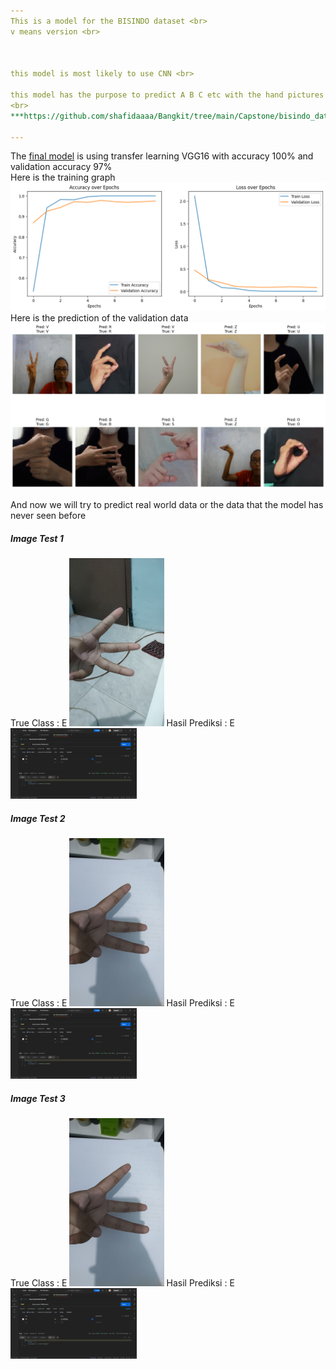 ```yaml
---
This is a model for the BISINDO dataset <br>
v means version <br>



this model is most likely to use CNN <br>

this model has the purpose to predict A B C etc with the hand pictures that are in the dataset <br>
<br>
***https://github.com/shafidaaaa/Bangkit/tree/main/Capstone/bisindo_data***

---
```


The [final model](https://github.com/shafidaaaa/Bangkit/blob/main/Capstone/model/final%20model/Bisindo.ipynb) is using transfer learning VGG16 with accuracy 100% and validation accuracy 97%
<br>
Here is the training graph 
<br>
<img src="https://github.com/shafidaaaa/Bangkit/blob/main/Capstone/model/final%20model/covmatrix.png">
<br>
Here is the prediction of the validation data 
<br>
<img src="https://github.com/shafidaaaa/Bangkit/blob/main/Capstone/model/final%20model/output.png">
<br>

And now we will try to predict real world data or the data that the model has never seen before

<h5>Image Test 1</h5>
True Class : E
<img src="https://github.com/shafidaaaa/Bangkit/blob/main/Capstone/bisindo_data/real_data/test1.jpg" width="30%">
Hasil Prediksi : E
<img src="https://github.com/shafidaaaa/Bangkit/blob/main/Capstone/Evidence%20Logbook/Week%203/Week%203_June%206%202024%20testing%201.png" width="40%">

<br>

<h5>Image Test 2</h5>
True Class : E
<img src="https://github.com/shafidaaaa/Bangkit/blob/main/Capstone/bisindo_data/real_data/test2.jpg" width="30%">
Hasil Prediksi : E
<img src="https://github.com/shafidaaaa/Bangkit/blob/main/Capstone/Evidence%20Logbook/Week%203/Week%203_June%206%202024%20testing%202.png" width="40%">

<br>

<h5>Image Test 3</h5>
True Class : E
<img src="https://github.com/shafidaaaa/Bangkit/blob/main/Capstone/bisindo_data/real_data/test2.jpg" width="30%">
Hasil Prediksi : E
<img src="https://github.com/shafidaaaa/Bangkit/blob/main/Capstone/Evidence%20Logbook/Week%203/Week%203_June%206%202024%20testing%203.png" width="40%">
<br>
